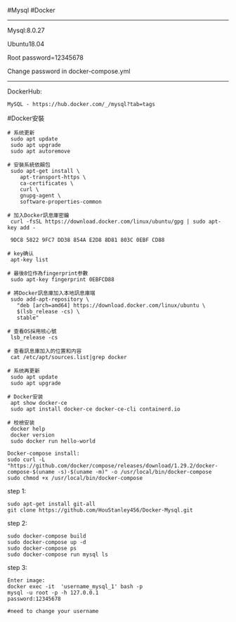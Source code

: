 #Mysql  #Docker

---------------------------------------

Mysql:8.0.27

Ubuntu18.04

Root password=12345678

Change password in docker-compose.yml

---------------------------------------
DockerHub:

    MySQL - https://hub.docker.com/_/mysql?tab=tags

#Docker安裝

    # 系统更新
     sudo apt update
     sudo apt upgrade
     sudo apt autoremove
     
    # 安裝系統依賴包
     sudo apt-get install \
        apt-transport-https \
        ca-certificates \
        curl \
        gnupg-agent \
        software-properties-common
        
    # 加入Docker訊息庫密鑰
     curl -fsSL https://download.docker.com/linux/ubuntu/gpg | sudo apt-key add -
    
     9DC8 5822 9FC7 DD38 854A E2D8 8D81 803C 0EBF CD88
    
    # key确认
     apt-key list
     
    # 最後8位作為fingerprint参數
     sudo apt-key fingerprint 0EBFCD88
     
    # 將Docker訊息庫加入本地訊息庫端
     sudo add-apt-repository \
       "deb [arch=amd64] https://download.docker.com/linux/ubuntu \
       $(lsb_release -cs) \
       stable"
       
    # 查看OS採用核心號
     lsb_release -cs
     
    # 查看訊息庫加入的位置和内容
     cat /etc/apt/sources.list|grep docker

    # 系统再更新
     sudo apt update
     sudo apt upgrade
     
    # Docker安装
     apt show docker-ce
     sudo apt install docker-ce docker-ce-cli containerd.io
     
    # 校檢安装
     docker help
     docker version
     sudo docker run hello-world

    Docker-compose install:
    sudo curl -L "https://github.com/docker/compose/releases/download/1.29.2/docker-compose-$(uname -s)-$(uname -m)" -o /usr/local/bin/docker-compose
    sudo chmod +x /usr/local/bin/docker-compose
    

step 1:
    
    sudo apt-get install git-all
    git clone https://github.com/HouStanley456/Docker-Mysql.git
    
step 2:
    
    sudo docker-compose build
    sudo docker-compose up -d
    sudo docker-compose ps
    sudo docker-compose run mysql ls
    
step 3:
    
    Enter image:
    docker exec -it  'username_mysql_1' bash -p
    mysql -u root -p -h 127.0.0.1
    password:12345678
    
    #need to change your username
    
